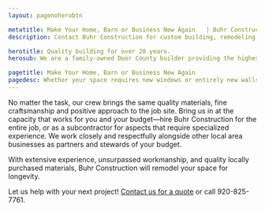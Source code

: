 ```yaml
---
layout: pagenoherobtn

metatitle: Make Your Home, Barn or Business New Again   | Buhr Construction
description: Contact Buhr Construction for custom building, remodeling, roofing, siding, tree removal, window replacement in Green Bay, Door County, and Kewaunee.

herotitle: Quality building for over 20 years.
herosub: We are a family-owned Door County builder providing the highest quality in full-service construction, remodeling, custom woodwork and roofing.

pagetitle: Make Your Home, Barn or Business New Again  
pagedesc: Whether your space requires new windows or entirely new walls no job is too big or too small for Buhr Construction.
---
```


No matter the task, our crew brings the same quality materials, fine craftsmanship and positive approach to the job site. Bring us in at the capacity that works for you and your budget—hire Buhr Construction for the entire job, or as a subcontractor for aspects that require specialized experience. We work closely and respectfully alongside other local area businesses as partners and stewards of your budget.

With extensive experience, unsurpassed workmanship, and quality locally purchased materials, Buhr Construction will remodel your space for longevity.

Let us help with your next project! <a target="_blank" href="/contact-buhr/">Contact us for a quote</a> or call 920-825-7761.